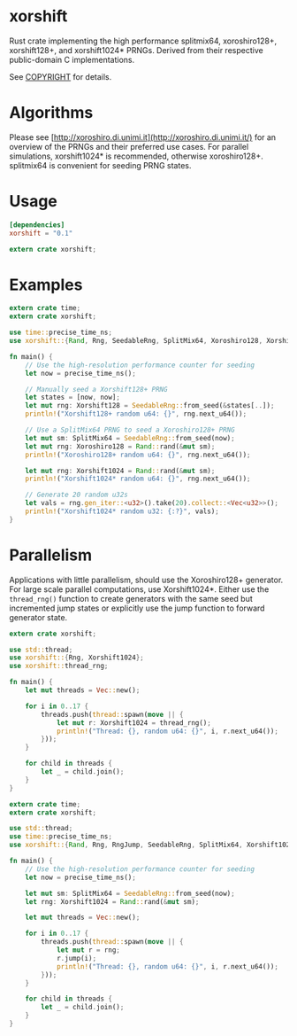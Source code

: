 # xorshift

Rust crate implementing the high performance splitmix64, xoroshiro128+, xorshift128+, and xorshift1024* PRNGs. Derived from their respective public-domain C implementations.

See [COPYRIGHT](COPYRIGHT) for details.

# Algorithms

Please see [http://xoroshiro.di.unimi.it](http://xoroshiro.di.unimi.it/) for an overview of the PRNGs and their preferred use cases. For parallel simulations, xorshift1024* is recommended, otherwise xoroshiro128+. splitmix64 is convenient for seeding PRNG states.

# Usage
```toml
[dependencies]
xorshift = "0.1"
```
```rust
extern crate xorshift;
```

# Examples
```rust
extern crate time;
extern crate xorshift;

use time::precise_time_ns;
use xorshift::{Rand, Rng, SeedableRng, SplitMix64, Xoroshiro128, Xorshift128, Xorshift1024};

fn main() {
    // Use the high-resolution performance counter for seeding
    let now = precise_time_ns();

    // Manually seed a Xorshift128+ PRNG
    let states = [now, now];
    let mut rng: Xorshift128 = SeedableRng::from_seed(&states[..]);
    println!("Xorshift128+ random u64: {}", rng.next_u64());

    // Use a SplitMix64 PRNG to seed a Xoroshiro128+ PRNG
    let mut sm: SplitMix64 = SeedableRng::from_seed(now);
    let mut rng: Xoroshiro128 = Rand::rand(&mut sm);
    println!("Xoroshiro128+ random u64: {}", rng.next_u64());

    let mut rng: Xorshift1024 = Rand::rand(&mut sm);
    println!("Xorshift1024* random u64: {}", rng.next_u64());

    // Generate 20 random u32s
    let vals = rng.gen_iter::<u32>().take(20).collect::<Vec<u32>>();
    println!("Xorshift1024* random u32: {:?}", vals);
}

```

# Parallelism
Applications with little parallelism, should use the Xoroshiro128+ generator.
For large scale parallel computations, use Xorshift1024*. Either use the
`thread_rng()` function to create generators with the same seed but incremented
jump states or explicitly use the jump function to forward generator
state.

```rust
extern crate xorshift;

use std::thread;
use xorshift::{Rng, Xorshift1024};
use xorshift::thread_rng;

fn main() {
    let mut threads = Vec::new();

    for i in 0..17 {
        threads.push(thread::spawn(move || {
            let mut r: Xorshift1024 = thread_rng();
            println!("Thread: {}, random u64: {}", i, r.next_u64());
        }));
    }

    for child in threads {
        let _ = child.join();
    }
}
```


```rust
extern crate time;
extern crate xorshift;

use std::thread;
use time::precise_time_ns;
use xorshift::{Rand, Rng, RngJump, SeedableRng, SplitMix64, Xorshift1024};

fn main() {
    // Use the high-resolution performance counter for seeding
    let now = precise_time_ns();

    let mut sm: SplitMix64 = SeedableRng::from_seed(now);
    let rng: Xorshift1024 = Rand::rand(&mut sm);

    let mut threads = Vec::new();

    for i in 0..17 {
        threads.push(thread::spawn(move || {
            let mut r = rng;
            r.jump(i);
            println!("Thread: {}, random u64: {}", i, r.next_u64());
        }));
    }

    for child in threads {
        let _ = child.join();
    }
}
```
